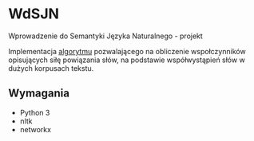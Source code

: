 # WdSJN
Wprowadzenie do Semantyki Języka Naturalnego - projekt

Implementacja [algorytmu](https://aclanthology.info/pdf/W/W93/W93-0310.pdf) pozwalającego na obliczenie wspołczynników opisujących siłę powiązania słów, na podstawie współwystąpień słów w dużych korpusach tekstu.

## Wymagania

* Python 3
* nltk
* networkx